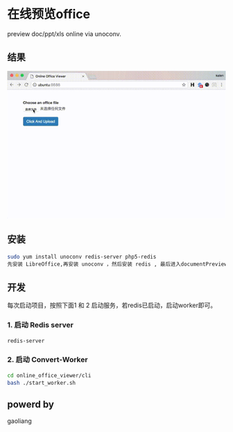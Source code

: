 # 在线预览office
preview doc/ppt/xls online via unoconv.

## 结果
![screenflow.gif](./screenflow.gif)

## 安装
``` sh
sudo yum install unoconv redis-server php5-redis
先安装 LibreOffice,再安装 unoconv ，然后安装 redis , 最后进入documentPreview目录安装依赖。
```

## 开发
每次启动项目，按照下面1 和 2 启动服务，若redis已启动，启动worker即可。
### 1. 启动 Redis server
``` sh
redis-server
```

### 2. 启动 Convert-Worker
``` sh
cd online_office_viewer/cli
bash ./start_worker.sh
```

## powerd by
gaoliang
